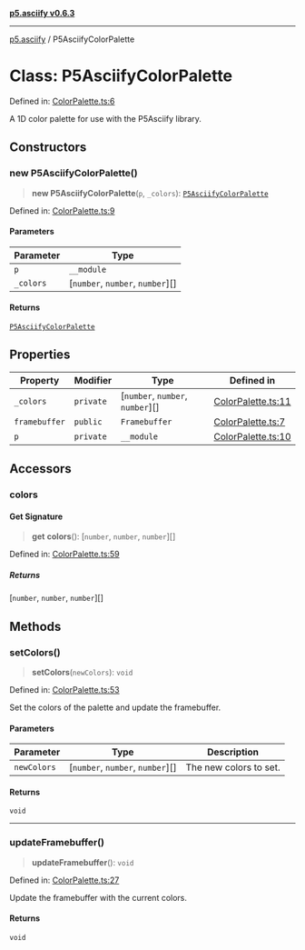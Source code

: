 [**p5.asciify v0.6.3**](../README.md)

***

[p5.asciify](../globals.md) / P5AsciifyColorPalette

# Class: P5AsciifyColorPalette

Defined in: [ColorPalette.ts:6](https://github.com/humanbydefinition/p5-asciify/blob/be2b98873e2017ae3a206c7e437ab1668175b540/src/lib/ColorPalette.ts#L6)

A 1D color palette for use with the P5Asciify library.

## Constructors

### new P5AsciifyColorPalette()

> **new P5AsciifyColorPalette**(`p`, `_colors`): [`P5AsciifyColorPalette`](P5AsciifyColorPalette.md)

Defined in: [ColorPalette.ts:9](https://github.com/humanbydefinition/p5-asciify/blob/be2b98873e2017ae3a206c7e437ab1668175b540/src/lib/ColorPalette.ts#L9)

#### Parameters

| Parameter | Type |
| ------ | ------ |
| `p` | `__module` |
| `_colors` | \[`number`, `number`, `number`\][] |

#### Returns

[`P5AsciifyColorPalette`](P5AsciifyColorPalette.md)

## Properties

| Property | Modifier | Type | Defined in |
| ------ | ------ | ------ | ------ |
| <a id="_colors-1"></a> `_colors` | `private` | \[`number`, `number`, `number`\][] | [ColorPalette.ts:11](https://github.com/humanbydefinition/p5-asciify/blob/be2b98873e2017ae3a206c7e437ab1668175b540/src/lib/ColorPalette.ts#L11) |
| <a id="framebuffer"></a> `framebuffer` | `public` | `Framebuffer` | [ColorPalette.ts:7](https://github.com/humanbydefinition/p5-asciify/blob/be2b98873e2017ae3a206c7e437ab1668175b540/src/lib/ColorPalette.ts#L7) |
| <a id="p-1"></a> `p` | `private` | `__module` | [ColorPalette.ts:10](https://github.com/humanbydefinition/p5-asciify/blob/be2b98873e2017ae3a206c7e437ab1668175b540/src/lib/ColorPalette.ts#L10) |

## Accessors

### colors

#### Get Signature

> **get** **colors**(): \[`number`, `number`, `number`\][]

Defined in: [ColorPalette.ts:59](https://github.com/humanbydefinition/p5-asciify/blob/be2b98873e2017ae3a206c7e437ab1668175b540/src/lib/ColorPalette.ts#L59)

##### Returns

\[`number`, `number`, `number`\][]

## Methods

### setColors()

> **setColors**(`newColors`): `void`

Defined in: [ColorPalette.ts:53](https://github.com/humanbydefinition/p5-asciify/blob/be2b98873e2017ae3a206c7e437ab1668175b540/src/lib/ColorPalette.ts#L53)

Set the colors of the palette and update the framebuffer.

#### Parameters

| Parameter | Type | Description |
| ------ | ------ | ------ |
| `newColors` | \[`number`, `number`, `number`\][] | The new colors to set. |

#### Returns

`void`

***

### updateFramebuffer()

> **updateFramebuffer**(): `void`

Defined in: [ColorPalette.ts:27](https://github.com/humanbydefinition/p5-asciify/blob/be2b98873e2017ae3a206c7e437ab1668175b540/src/lib/ColorPalette.ts#L27)

Update the framebuffer with the current colors.

#### Returns

`void`
